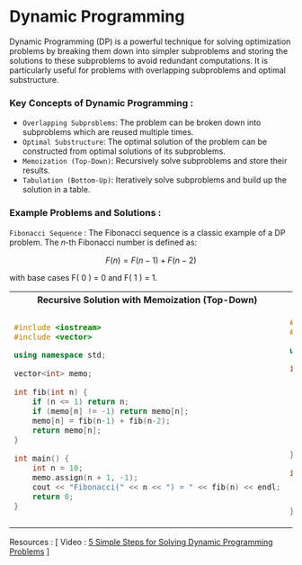 # Dynamic Programming

 Dynamic Programming (DP) is a powerful technique for solving optimization problems by breaking them down into simpler subproblems and storing the solutions to these subproblems to avoid redundant computations. It is particularly useful for problems with overlapping subproblems and optimal substructure.

 ### Key Concepts of Dynamic Programming :
+ `Overlapping Subproblems`: The problem can be broken down into subproblems which are reused multiple times.
+ `Optimal Substructure`: The optimal solution of the problem can be constructed from optimal solutions of its subproblems.
+ `Memoization (Top-Down)`: Recursively solve subproblems and store their results.
+ `Tabulation (Bottom-Up)`: Iteratively solve subproblems and build up the solution in a table.

### Example Problems and Solutions :

`Fibonacci Sequence` : The Fibonacci sequence is a classic example of a DP problem. The  𝑛-th Fibonacci number is defined as:

$$ F(n) = F(n-1) + F(n-2) $$

with base cases F( 0 ) = 0 and F( 1 ) = 1.

<table width=100%>
<tr>
<th>Recursive Solution with Memoization (Top-Down)</th>
<th>Iterative Solution with Tabulation (Bottom-Up)</th>
</tr>

<tr>
<td>

```cpp
#include <iostream>
#include <vector>

using namespace std;

vector<int> memo;

int fib(int n) {
    if (n <= 1) return n;
    if (memo[n] != -1) return memo[n];
    memo[n] = fib(n-1) + fib(n-2);
    return memo[n];
}

int main() {
    int n = 10;
    memo.assign(n + 1, -1);
    cout << "Fibonacci(" << n << ") = " << fib(n) << endl;
    return 0;
}
```

</td>
<td>

```cpp
#include <iostream>
#include <vector>

using namespace std;

int fib(int n) {
    if (n <= 1) return n;
    vector<int> dp(n + 1);
    dp[0] = 0;
    dp[1] = 1;
    for (int i = 2; i <= n; ++i) {
        dp[i] = dp[i-1] + dp[i-2];
    }
    return dp[n];
}

int main() {
    int n = 10;
    cout << "Fibonacci(" << n << ") = " << fib(n) << endl;
    return 0;
}
```

</td>
</tr>
</table>

Resources : [ Video : [5 Simple Steps for Solving Dynamic Programming Problems](https://youtu.be/aPQY__2H3tE?si=5E-UJDxwCPKKrxC7) ]